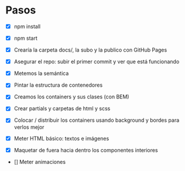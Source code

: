 # Pasos

- [x] npm install
- [x] npm start
- [x] Crearía la carpeta docs/, la subo y la publico con GitHub Pages
- [x] Asegurar el repo: subir el primer commit y ver que está funcionando

- [x] Metemos la semántica
- [x] Pintar la estructura de contenedores
- [x] Creamos los containers y sus clases (con BEM)
- [x] Crear partials y carpetas de html y scss
- [x] Colocar / distribuir los containers usando background y bordes para verlos mejor
- [x] Meter HTML básico: textos e imágenes
- [x] Maquetar de fuera hacia dentro los componentes interiores

- [] Meter animaciones
